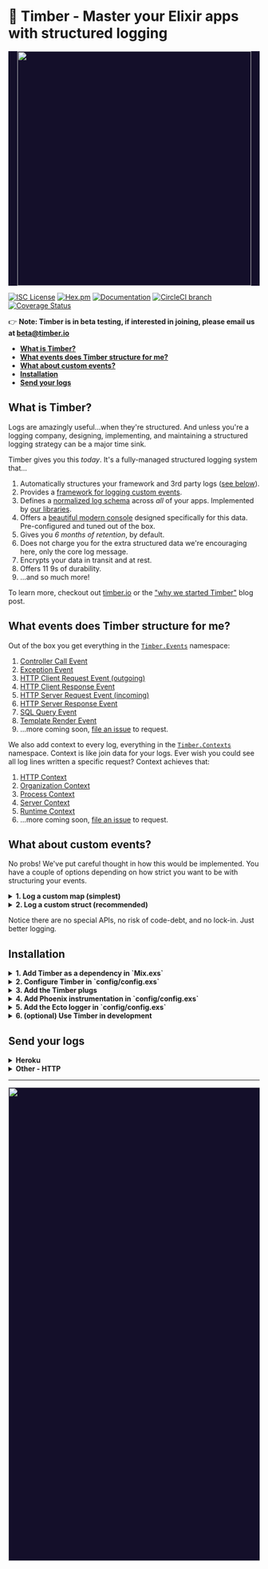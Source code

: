# :evergreen_tree: Timber - Master your Elixir apps with structured logging

<p align="center" style="background: #140f2a;">
<a href="http://github.com/timberio/timber-elixir"><img src="http://files.timber.io/images/ruby-library-readme-header.gif" height="469" /></a>
</p>

[![ISC License](https://img.shields.io/badge/license-ISC-ff69b4.svg)](LICENSE.md) [![Hex.pm](https://img.shields.io/hexpm/v/timber.svg?maxAge=18000=plastic)](https://hex.pm/packages/timber) [![Documentation](https://img.shields.io/badge/hexdocs-latest-blue.svg)](https://hexdocs.pm/timber/index.html) [![CircleCI branch](https://img.shields.io/circleci/project/timberio/timber-elixir/master.svg?maxAge=18000=plastic)](https://circleci.com/gh/timberio/timber-elixir/tree/master) [![Coverage Status](https://coveralls.io/repos/github/timberio/timber-elixir/badge.svg?branch=master)](https://coveralls.io/github/timberio/timber-elixir=master)

:point_right: **Note: Timber is in beta testing, if interested in joining, please email us at [beta@timber.io](mailto:beta@timber.io)**

* **[What is Timber?](#what-is-timber)**
* **[What events does Timber structure for me?](#what-events-does-timber-structure-for-me)**
* **[What about custom events?](#what-about-custom-events)**
* **[Installation](#installation)**
* **[Send your logs](#send-your-logs)**


## What is Timber?

Logs are amazingly useful...when they're structured. And unless you're a logging company,
designing, implementing, and maintaining a structured logging strategy can be a major time sink.

Timber gives you this *today*. It's a fully-managed structured logging system that...

1. Automatically structures your framework and 3rd party logs ([see below](#what-events-does-timber-structure-for-me)).
2. Provides a [framework for logging custom events](#what-about-custom-events).
3. Defines a [normalized log schema](https://github.com/timberio/log-event-json-schema) across *all* of your apps. Implemented by [our libraries](https://github.com/timberio).
4. Offers a [beautiful modern console](https://timber.io) designed specifically for this data. Pre-configured and tuned out of the box.
5. Gives you *6 months of retention*, by default.
6. Does not charge you for the extra structured data we're encouraging here, only the core log message.
7. Encrypts your data in transit and at rest.
8. Offers 11 9s of durability.
9. ...and so much more!

To learn more, checkout out [timber.io](https://timber.io) or the
["why we started Timber"](http://moss-ibex2.cloudvent.net/blog/why-were-building-timber/)
blog post.


## What events does Timber structure for me?

Out of the box you get everything in the [`Timber.Events`](lib/timber/events) namespace:

1. [Controller Call Event](lib/timber/events/controller_call_event.ex)
2. [Exception Event](lib/timber/events/exception_event.ex)
3. [HTTP Client Request Event (outgoing)](lib/timber/events/http_client_request_event.ex)
4. [HTTP Client Response Event](lib/timber/events/http_client_response_event.ex)
5. [HTTP Server Request Event (incoming)](lib/timber/events/http_server_request_event.ex)
6. [HTTP Server Response Event](lib/timber/events/http_server_response_event.ex)
7. [SQL Query Event](lib/timber/events/sql_query_event.ex)
8. [Template Render Event](lib/timber/events/template_render_event.ex)
9. ...more coming soon, [file an issue](https://github.com/timberio/timber-elixir/issues) to request.

We also add context to every log, everything in the [`Timber.Contexts`](lib/timber/contexts)
namespace. Context is like join data for your logs. Ever wish you could see all log lines written
a specific request? Context achieves that:

1. [HTTP Context](lib/timber/contexts/http_context.ex)
2. [Organization Context](lib/timber/contexts/organization_context.ex)
3. [Process Context](lib/timber/contexts/process_context.ex)
4. [Server Context](lib/timber/contexts/server_context.ex)
5. [Runtime Context](lib/timber/contexts/runtime_context.ex)
6. ...more coming soon, [file an issue](https://github.com/timberio/timber-elixir/issues) to request.


## What about custom events?

No probs! We've put careful thought in how this would be implemented. You have a couple of options
depending on how strict you want to be with structuring your events.

<details><summary><strong>1. Log a custom map (simplest)</strong></summary><p>

  ```elixir
  event_data = %{customer_id: "xiaus1934", amount: 1900, currency: "USD"}
  Logger.info("Payment rejected", event: %{type: :payment_rejected, data: event_data})
  ```

</p></details>

<details><summary><strong>2. Log a custom struct (recommended)</strong></summary><p>

  Defining structs for your important events just feels oh so good :) It creates a strong contract
  with down stream consumers and gives you compile time guarantees.

  ```elixir
  def PaymentRejectedEvent do
    use Timber.Events.CustomEvent, type: :payment_rejected

    @enforce_keys [:customer_id, :amount, :currency]
    defstruct [:customer_id, :amount, :currency]

    def message(%__MODULE__{customer_id: customer_id}) do
      "Payment rejected for #{customer_id}"
    end
  end

  event = %PaymentRejectedEvent{customer_id: "xiaus1934", amount: 1900, currency: "USD"}
  message = PaymentRejectedEvent.message(event)
  Logger.info(message, event: event)
  ```

</p></details>

Notice there are no special APIs, no risk of code-debt, and no lock-in. Just better logging.


## Installation

<details><summary><strong>1. Add Timber as a dependency in `Mix.exs`</strong></summary><p>

  ```elixir
  # Mix.exs

  def application do
    [applications: [:timber]]
  end

  def deps do
    [{:timber, "~> 1.0"}]
  end
  ```
</p></details>

<details><summary><strong>2. Configure Timber in `config/config.exs`</strong></summary><p>

  ```elixir
  # config/config.exs

  config :logger,
    backends: [Timber.LoggerBackend],
    handle_otp_reports: false # Timber handles this and adds additional metadata

  config :timber, :capture_errors, true
  ```

</p></details>

<details><summary><strong>3. Add the Timber plugs</strong></summary><p>

  1. Remove the existing `Plug.Logger` in `lib/my_app/endpoint.ex`:

    ```elixir
    # lib/my_app/endpoint.ex

    plug Plug.Logger # <--- REMOVE ME
    ```

  2. Add the Timber plugs in `web/router.ex`:

    ```elixir
    # web/router.ex

    defmodule MyApp.Router do
      use MyApp.Web, :router

      pipeline :logging do
        plug Timber.Integrations.ContextPlug
        plug Timber.Integrations.EventPlug
      end

      scope "/api", MyApp do
        pipe_through :logging
      end
    end
    ```

    * To learn more about what each of these plugs are doing, checkout the docs:
      [Timber.Integrations.ContextPlug](lib/timber/integrations/context_plug.ex) and
      [Timber.Integrations.EventPlug](lib/timber/integrations/event_plug.ex)

</p></details>

<details><summary><strong>4. Add Phoenix instrumentation in `config/config.exs`</strong></summary><p>

  Skip if you are not using `Phoenix`.

  ```elixir
  # config/config.exs

  config :my_app, MyApp.Endpoint,
    http: [port: 4001],
    root: Path.dirname(__DIR__),
    instrumenters: [Timber.Integrations.PhoenixInstrumenter], # <------ add this line
    pubsub: [name: MyApp.PubSub,
             adapter: Pheonix.PubSub.PG2]
  ```

</p></details>

<details><summary><strong>5. Add the Ecto logger in `config/config.exs`</strong></summary><p>

  Skip if you are not using `Ecto`.

  ```elixir
  # config/config.exs

  config :my_app, MyApp.Repo,
    loggers: [{Timber.Integrations.EctoLogger, :log, [:info]}] # Bumped to info to gain more insight
  ```

</p></details>

<details><summary><strong>6. (optional) Use Timber in development</strong></summary><p>

  Bonus points! Use Timber in your development environment so you can see context locally:

  ```elixir
  # config/dev.exs

  config :timber, :io_device,
    colorize: true,
    format: :logfmt,
    print_timestamps: true
    print_log_level: true
  ```

</p></details>


## Send your logs

<details><summary><strong>Heroku</strong></summary><p>

We recommend setting up a Heroku log drain. To do that, you'll need a Timber app with an API key.
After creating an app, we'll display copy / paste instructions with your API key:

**--> [Create a Timber app](https://app.timber.io)**

\* If you don't have a Timber account, signup is free and only requires a click via Github oauth.

</p></details>

<details><summary><strong>Other - HTTP</strong></summary><p>

You'll need a Timber app with an API key. After creating, we'll display copy / paste instructions
with your API key:

**--> [Create a Timber app](https://app.timber.io)**

\* If you don't have a Timber account, signup is free and only requires a click via Github oauth.

</p></details>

---

<p align="center" style="background: #140f2a;">
<a href="http://github.com/timberio/timber-elixir"><img src="http://files.timber.io/images/ruby-library-readme-log-truth.png" height="947" /></a>
</p>